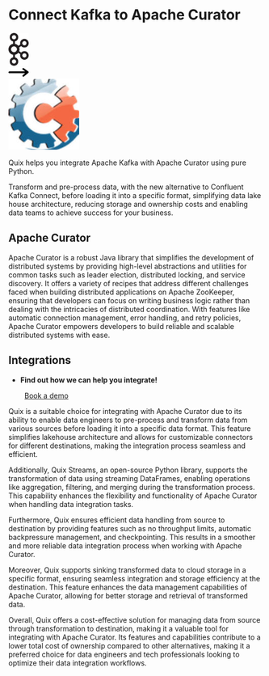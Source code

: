 # Connect Kafka to Apache Curator

<div class="connect-images cards blog-grid-card" markdown>
<div>
<img src="../images/kafka_logo.png" width="40px" />
</div>
<div>
<img src="../images/arrow.svg" width="40px" />
</div>
<div>
<img src="./images/apache-curator_1.jpg" />
</div>
</div>

Quix helps you integrate Apache Kafka with Apache Curator using pure Python.

Transform and pre-process data, with the new alternative to Confluent Kafka Connect, before loading it into a specific format, simplifying data lake house architecture, reducing storage and ownership costs and enabling data teams to achieve success for your business.

## Apache Curator

Apache Curator is a robust Java library that simplifies the development of distributed systems by providing high-level abstractions and utilities for common tasks such as leader election, distributed locking, and service discovery. It offers a variety of recipes that address different challenges faced when building distributed applications on Apache ZooKeeper, ensuring that developers can focus on writing business logic rather than dealing with the intricacies of distributed coordination. With features like automatic connection management, error handling, and retry policies, Apache Curator empowers developers to build reliable and scalable distributed systems with ease.

## Integrations

<div class="grid cards" markdown>

- __Find out how we can help you integrate!__

    <a class="md-button md-button--primary" href="https://share.hsforms.com/1iW0TmZzKQMChk0lxd_tGiw4yjw2?__hstc=175542013.2303933fbd746c0ac86d9ccbe9bc9100.1728383268831.1729603416735.1729620918855.31&__hssc=175542013.1.1729620918855&__hsfp=2132701734" target="_blank" style="margin:.5rem;">Book a demo</a>

</div>


Quix is a suitable choice for integrating with Apache Curator due to its ability to enable data engineers to pre-process and transform data from various sources before loading it into a specific data format. This feature simplifies lakehouse architecture and allows for customizable connectors for different destinations, making the integration process seamless and efficient.

Additionally, Quix Streams, an open-source Python library, supports the transformation of data using streaming DataFrames, enabling operations like aggregation, filtering, and merging during the transformation process. This capability enhances the flexibility and functionality of Apache Curator when handling data integration tasks.

Furthermore, Quix ensures efficient data handling from source to destination by providing features such as no throughput limits, automatic backpressure management, and checkpointing. This results in a smoother and more reliable data integration process when working with Apache Curator.

Moreover, Quix supports sinking transformed data to cloud storage in a specific format, ensuring seamless integration and storage efficiency at the destination. This feature enhances the data management capabilities of Apache Curator, allowing for better storage and retrieval of transformed data.

Overall, Quix offers a cost-effective solution for managing data from source through transformation to destination, making it a valuable tool for integrating with Apache Curator. Its features and capabilities contribute to a lower total cost of ownership compared to other alternatives, making it a preferred choice for data engineers and tech professionals looking to optimize their data integration workflows.

